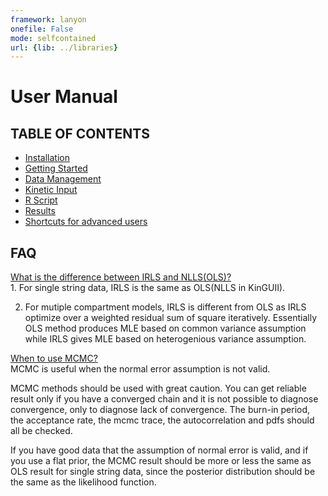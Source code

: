 ```yaml
---
framework: lanyon
onefile: False
mode: selfcontained
url: {lib: ../libraries}
---
```



<script src="../libraries/widgets/bootstrap/js/bootstrap.js"></script>
<link rel="stylesheet" href="../libraries/widgets/bootstrap/bootstrap.css">

# User Manual

## TABLE OF CONTENTS

<ul class="dropdown-menu">
 <li>
 <a href="../Manual/Installation">
 <i class="fa fa-hand-o-right"> </i>
 Installation
 </a>
 </li>
 <li>
 <a href="../Manual/GettingStarted">
 <i class="fa fa-hand-o-right"> </i>
 Getting Started
 </a>
 </li>
 <li>
 <a href="../Manual/DataManagement">
 <i class="fa fa-hand-o-right"> </i>
 Data Management
 </a>
 </li>
 <li>
 <a href="../Manual/KineticInput">
 <i class="fa fa-hand-o-right"> </i>
 Kinetic Input
 </a>
 </li>
 <li>
 <a href="../Manual/RScripts">
 <i class="fa fa-hand-o-right"> </i>
 R Script
 </a>
 </li>
 <li>
 <a href="../Manual/Results">
 <i class="fa fa-hand-o-right"> </i>
 Results
 </a>
 </li>
 <li>
 <a href="../Manual/Advanced">
 <i class="fa fa-hand-o-right"> </i>
 Shortcuts for advanced users
 </a>
 </li>
</ul>
                 

## FAQ


<div class="accordion" id="accordion2">
<div class="accordion-group">
<div class="accordion-heading">
<a class="accordion-toggle" data-toggle="collapse" data-parent="#accordion2" href="#collapseOne">
What is the difference between IRLS and NLLS(OLS)?
</a>
</div>
<div id="collapseOne" class="accordion-body collapse in">
<div class="accordion-inner">
1. For single string data, IRLS is the same as OLS(NLLS in KinGUII).

2. For mutiple compartment models, IRLS is different from OLS as IRLS optimize over a weighted residual sum of square iteratively. Essentially OLS method produces MLE based on common variance assumption while IRLS gives MLE based on heterogenious variance assumption.

</div>
</div>
</div>
<div class="accordion-group">
<div class="accordion-heading">
<a class="accordion-toggle" data-toggle="collapse" data-parent="#accordion2" href="#collapseTwo">
When to use MCMC?
</a>
</div>
<div id="collapseTwo" class="accordion-body collapse">
<div class="accordion-inner">
MCMC is useful when the normal error assumption is not valid.

MCMC methods should be used with great caution. You can get reliable result only if you have a converged chain and it is not possible to diagnose convergence, only to diagnose lack of convergence. The burn-in period, the acceptance rate, the mcmc trace, the autocorrelation and pdfs should all be checked. 

If you have good data that the assumption of normal error is valid, and if you use a flat prior, the MCMC result should be more or less the same as OLS result for single string data, since the posterior distribution should be the same as the likelihood function.

</div>
</div>
</div>
</div>

